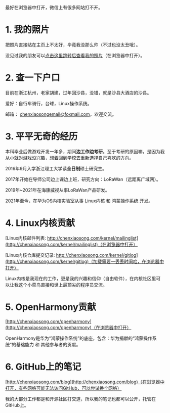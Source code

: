 最好在浏览器中打开，微信上有很多网站打不开。

# 1. 我的照片

把照片直接贴在主页上不太好，毕竟我没那么帅（不过也没太丑哦）。

没见过我的朋友可以[点击这里跳转后查看我的照片](http://chenxiaosong.com/self-introduction/photos.html)（在浏览器中打开）。

# 2. 查一下户口

目前在浙江杭州，老家胡建，过年回沙县，没错，就是沙县大酒店的沙县。

爱好：自行车骑行，台球，Linux操作系统。

邮箱： chenxiaosongemail@foxmail.com，欢迎交流。

# 3. 平平无奇的经历

本科毕业后做游戏开发一年多，期间**边工作边考研**。至于考研的原因嘛，是因为我从小就对游戏没兴趣，想着回到学校去重新选择自己喜欢的方向。

2016年9月入学浙江理工大学读**全日制**硕士研究生。

2017年开始在导师公司边上课边上班，研究方向：LoRaWan（远距离广域网）。

2019年~2021年在海康威视从事LoRaWan产品研发。

2021年至今，在华为OS内核实验室从事 Linux内核 和 鸿蒙操作系统 开发。

# 4. Linux内核贡献

[Linux内核邮件列表: http://chenxiaosong.com/kernel/mailinglist](http://chenxiaosong.com/kernel/mailinglist)（在浏览器中打开）

[Linux内核仓库提交记录: http://chenxiaosong.com/kernel/gitlog](http://chenxiaosong.com/kernel/gitlog)（加载需要一丢丢时间哈，在浏览器中打开）

Linux内核是我现在的工作，更是我的兴趣和信仰（自由软件），在内核社区里可以让我这个小菜鸟直接和世上最顶尖的程序员交流。

# 5. OpenHarmony贡献

[http://chenxiaosong.com/openharmony](http://chenxiaosong.com/openharmony)（在浏览器中打开）

OpenHarmony是华为“鸿蒙操作系统”的底座，包含：华为捐献的“鸿蒙操作系统”的基础能力 和 其他参与者的贡献。

# 6. GitHub上的笔记

[http://chenxiaosong.com/blog](http://chenxiaosong.com/blog)（在浏览器中打开，有些网络可能无法访问GitHub，可以尝试换个网络）

我的大部分工作都是和开源社区打交道，所以我的笔记也都可以公开，托管在GitHub上。
